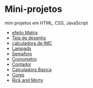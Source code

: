 # Mini-projetos

 mini projetos em HTML, CSS, JavaScript


<ul>
    <li>
        <a href="https://thiagomaylon.github.io/Mini-projetos/Matrix/index.html">efeito Matrix</a>
    </li>
    <li>
        <a href="https://thiagomaylon.github.io/Mini-projetos/Desenhe/index.html">Tela de desenho</a>
    </li>
    <li>
        <a href="https://thiagomaylon.github.io/Mini-projetos/CalcularIMC/index.html">calculadora de IMC</a>
    </li>
    <li>
        <a href="https://thiagomaylon.github.io/Mini-projetos/Lampada/index.html">Lampada</a>
    </li>
    <li>
        <a href="https://thiagomaylon.github.io/Mini-projetos/Semaforo/index.html">Semaforo</a>
    </li>
    <li>
        <a href="https://thiagomaylon.github.io/Mini-projetos/cronometro/index.html">Cronometro</a>
    </li>
    <li>
        <a href="https://thiagomaylon.github.io/Mini-projetos/Contador/index.html">Contador</a>
    </li>
    <li>
        <a href="https://thiagomaylon.github.io/Mini-projetos/CalculadoraBasica/index.html">Calculadora Basica</a>
    </li>
    <li>
        <a href="https://thiagomaylon.github.io/Mini-projetos/Cores/index.html">Cores</a>
    </li>
    <li>
        <a href="https://thiagomaylon.github.io/Mini-projetos/rick-and-morty/index.html">Rick and Morty</a>
    </li>
    
</ul>